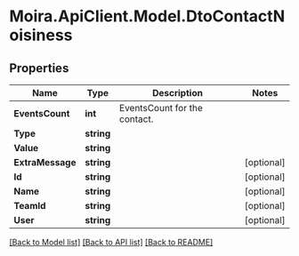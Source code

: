# Moira.ApiClient.Model.DtoContactNoisiness

## Properties

Name | Type | Description | Notes
------------ | ------------- | ------------- | -------------
**EventsCount** | **int** | EventsCount for the contact. | 
**Type** | **string** |  | 
**Value** | **string** |  | 
**ExtraMessage** | **string** |  | [optional] 
**Id** | **string** |  | [optional] 
**Name** | **string** |  | [optional] 
**TeamId** | **string** |  | [optional] 
**User** | **string** |  | [optional] 

[[Back to Model list]](../../README.md#documentation-for-models) [[Back to API list]](../../README.md#documentation-for-api-endpoints) [[Back to README]](../../README.md)

